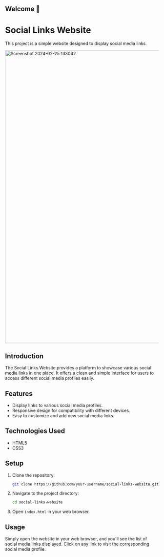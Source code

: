 ## Welcome 👋
# Social Links Website

This project is a simple website designed to display social media links.

<img width="959" alt="Screenshot 2024-02-25 133042" src="https://github.com/Anupam890/Front-end-Projects/assets/95023203/da4fa8f0-9e5c-4fae-bf5c-391bbdfa9f89">


## Introduction

The Social Links Website provides a platform to showcase various social media links in one place. It offers a clean and simple interface for users to access different social media profiles easily.

## Features

- Display links to various social media profiles.
- Responsive design for compatibility with different devices.
- Easy to customize and add new social media links.

## Technologies Used

- HTML5
- CSS3

## Setup

1. Clone the repository:

    ```bash
    git clone https://github.com/your-username/social-links-website.git
    ```

2. Navigate to the project directory:

    ```bash
    cd social-links-website
    ```

3. Open `index.html` in your web browser.

## Usage

Simply open the website in your web browser, and you'll see the list of social media links displayed. Click on any link to visit the corresponding social media profile.


